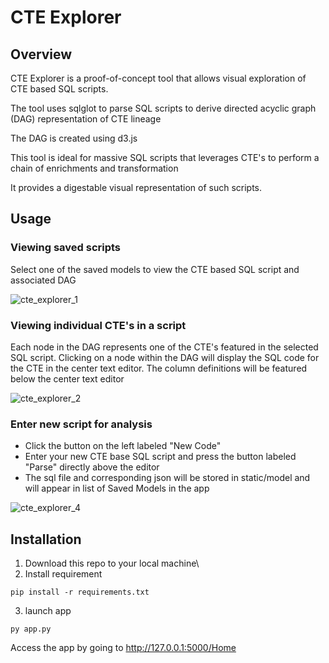 # CTE Explorer

## Overview

CTE Explorer is a proof-of-concept tool that allows visual exploration of CTE based SQL scripts. 

The tool uses sqlglot to parse SQL scripts to derive directed acyclic graph (DAG) representation of CTE lineage

The DAG is created using d3.js

This tool is ideal for massive SQL scripts that leverages CTE's to perform a chain of enrichments and transformation

It provides a digestable visual representation of such scripts.

## Usage

### Viewing saved scripts
Select one of the saved models to view the CTE based SQL script and associated DAG

![cte_explorer_1](https://user-images.githubusercontent.com/98712501/171544249-dfd94af3-26a1-4dd3-af37-bec9aeabc2a1.jpg)

### Viewing individual CTE's in a script
Each node in the DAG represents one of the CTE's featured in the selected SQL script.
Clicking on a node within the DAG will display the SQL code for the CTE in the center text editor.
The column definitions will be featured below the center text editor 

![cte_explorer_2](https://user-images.githubusercontent.com/98712501/171544481-63a97b83-d656-4fea-908f-3cd39d77337c.jpg)

### Enter new script for analysis
- Click the button on the left labeled "New Code"
- Enter your new CTE base SQL script and press the button labeled "Parse" directly above the editor
- The sql file and corresponding json will be stored in static/model and will appear in list of Saved Models in the app

![cte_explorer_4](https://user-images.githubusercontent.com/98712501/171630292-3553e25c-46ab-4e17-972e-df1bfa88dbe4.jpg)

## Installation

1. Download this repo to your local machine\
2. Install requirement
```
pip install -r requirements.txt
```
3. launch app
```
py app.py
```

Access the app by going to http://127.0.0.1:5000/Home
